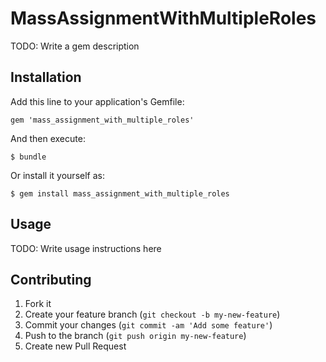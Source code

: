 # MassAssignmentWithMultipleRoles

TODO: Write a gem description

## Installation

Add this line to your application's Gemfile:

    gem 'mass_assignment_with_multiple_roles'

And then execute:

    $ bundle

Or install it yourself as:

    $ gem install mass_assignment_with_multiple_roles

## Usage

TODO: Write usage instructions here

## Contributing

1. Fork it
2. Create your feature branch (`git checkout -b my-new-feature`)
3. Commit your changes (`git commit -am 'Add some feature'`)
4. Push to the branch (`git push origin my-new-feature`)
5. Create new Pull Request
